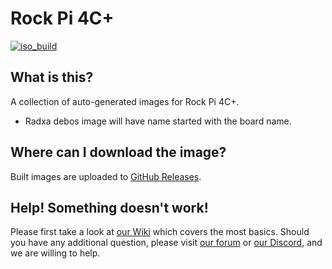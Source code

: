 # Rock Pi 4C+
[![iso_build](https://github.com/radxa-build/rockpi-4cplus/workflows/Build/badge.svg)](https://github.com/radxa-build/rockpi-4cplus/actions/workflows/build.yml)

## What is this?

A collection of auto-generated images for Rock Pi 4C+.

* Radxa debos image will have name started with the board name.

## Where can I download the image?

Built images are uploaded to [GitHub Releases](https://github.com/radxa-build/rockpi-4cplus/releases/latest).

## Help! Something doesn't work!

Please first take a look at [our Wiki](https://wiki.radxa.com/Home) which covers the most basics.
Should you have any additional question, please visit [our forum](https://rock.sh/go) or [our Discord](https://rock.sh/go), and we are willing to help.
